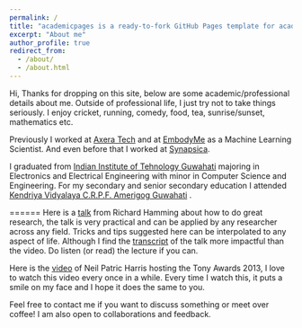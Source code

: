 ```yaml
---
permalink: /
title: "academicpages is a ready-to-fork GitHub Pages template for academic personal websites"
excerpt: "About me"
author_profile: true
redirect_from: 
  - /about/
  - /about.html
---
```


Hi, Thanks for dropping on this site, below are some academic/professional details about me. Outside of professional life, I just try not to take things seriously. I enjoy cricket, running, comedy, food, tea, sunrise/sunset, mathematics etc.

Previously I worked at [Axera Tech](https://www.axera-tech.com/) and at [EmbodyMe](https://embodyme.com/) as a Machine Learning Scientist. And even before that I worked at [Synapsica](https://synapsica.com/).

I graduated from [Indian Institute of Tehnology Guwahati](https://www.iitg.ac.in/) majoring in Electronics and Electrical Engineering with minor in Computer Science and Engineering. For my secondary and senior secondary education I attended [Kendriya Vidyalaya C.R.P.F. Amerigog Guwahati](https://amerigogcrpf.kvs.ac.in/) .

======
Here is a [talk](https://www.youtube.com/watch?v=a1zDuOPkMSw&ab_channel=securitylectures) from Richard Hamming about how to do great research, the talk is very practical and can be applied by any researcher across any field. Tricks and tips suggested here can be interpolated to any aspect of life. Although I find the [transcript](https://www.cs.virginia.edu/~robins/YouAndYourResearch.html) of the talk more impactful than the video. Do listen (or read) the lecture if you can.



Here is the [video](https://www.youtube.com/watch?v=R8SeysuMpA0&ab_channel=MattHagmeierCurtis) of Neil Patric Harris hosting the Tony Awards 2013, I love to watch this video every once in a while. Every time I watch this, it puts a smile on my face and I hope it does the same to you.

Feel free to contact me if you want to discuss something or meet over coffee! I am also open to collaborations and feedback.

